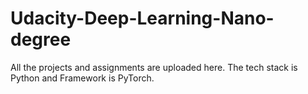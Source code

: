 # Udacity-Deep-Learning-Nano-degree
All the projects and assignments are uploaded here. The tech stack is Python and Framework is PyTorch.
